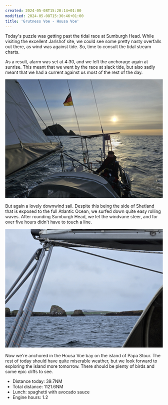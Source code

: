 ```yaml
---
created: 2024-05-08T15:20:14+01:00
modified: 2024-05-08T15:30:46+01:00
title: 'Grutness Voe - Housa Voe'
---
```


Today's puzzle was getting past the tidal race at Sumburgh Head. While visiting the excellent Jarlshof site, we could see some pretty nasty overfalls out there, as wind was against tide. So, time to consult the tidal stream charts.

As a result, alarm was set at 4:30, and we left the anchorage again at sunrise. This meant that we went by the race at slack tide, but also sadly meant that we had a current against us most of the rest of the day.

![Image](../2024/9b8f3eb4f2a350d32eb6dd549217bcdc.jpg) 

But again a lovely downwind sail. Despite this being the side of Shetland that is exposed to the full Atlantic Ocean, we surfed down quite easy rolling waves. After rounding Sumburgh Head, we let the windvane steer, and for over five hours didn't have to touch a line.

![Image](../2024/14c20d576e90edbe5c3cae6dcef44974.jpg) 

Now we're anchored in the Housa Voe bay on the island of Papa Stour. The rest of today should have quite miserable weather, but we look forward to exploring the island more tomorrow. There should be plenty of birds and some epic cliffs to see.

* Distance today: 39.7NM
* Total distance: 1121.6NM
* Lunch: spaghetti with avocado sauce
* Engine hours: 1.2
